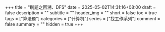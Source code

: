 +++
title = "刷题之回溯、DFS"
date = 2025-05-02T14:31:16+08:00
draft = false
description = ""
subtitle = ""
header_img = ""
short = false
toc = true
tags = ["算法题"]
categories = ["计算机"]
series = ["找工作系列"]
comment = false
summary = ""
hidden = true
+++
